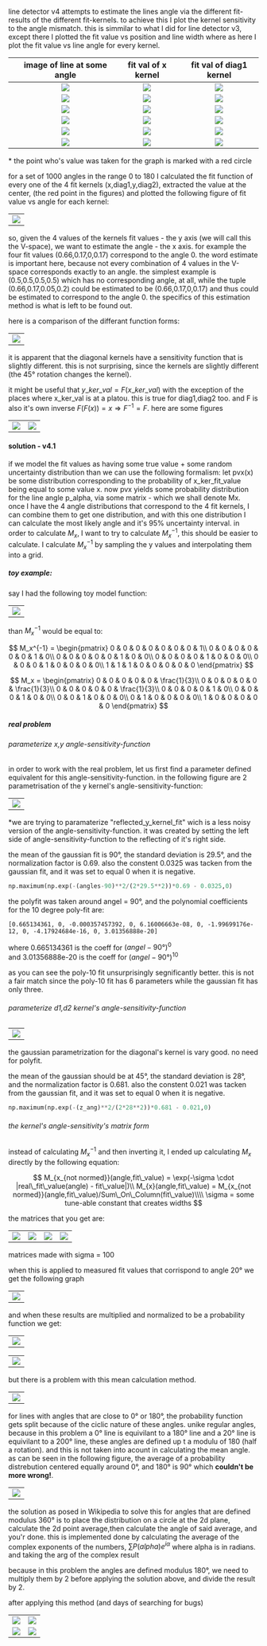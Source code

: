 line detector v4 attempts to estimate the lines angle via the different fit-results of the different fit-kernels. to achieve this I plot the kernel sensitivity to the angle mismatch. this is simmilar to what I did for line detector v3, except there I plotted the fit value vs position and line width where as here I plot the fit value vs line angle for every kernel.

||image of line at some angle|fit val of x kernel|fit val of diag1 kernel|
|:---|:---:|:---:|:---:|
||![](table_1/01.png)|![](table_1/02.png)|![](table_1/03.png)|
||![](table_1/04.png)|![](table_1/05.png)|![](table_1/06.png)|
||![](table_1/07.png)|![](table_1/08.png)|![](table_1/09.png)|
||![](table_1/10.png)|![](table_1/11.png)|![](table_1/12.png)|
||![](table_1/13.png)|![](table_1/14.png)|![](table_1/15.png)|
||![](table_1/16.png)|![](table_1/17.png)|![](table_1/18.png)|

\* the point who's value was taken for the graph is marked with a red circle

for a set of 1000 angles in the range 0 to 180 I calculated the fit function of every one of the 4 fit kernels (x,diag1,y,diag2), extracted the value at the center, (the red point in the figures) and plotted the following figure of fit value vs angle for each kernel:

||
|:--:|
|![](normalised%20fit%20value%20of%20different%20kernels%20at%20different%20line%20angles.png)|

so, given the 4 values of the kernels fit values - the y axis (we will call this the V-space), we want to estimate the angle - the x axis. for example the four fit values (0.66,0.17,0,0.17) correspond to the angle 0. the word estimate is important here, because not every combination of 4 values in the V-space corresponds exactly to an angle. the simplest example is (0.5,0.5,0.5,0.5) which has no corresponding angle, at all, while the tuple (0.66,0.17,0.05,0.2) could be estimated to be (0.66,0.17,0,0.17) and thus could be estimated to correspond to the angle 0. the specifics of this estimation method is what is left to be found out.

here is a comparison of the differant function forms:

||
|:--:|
|![](comparison%20of%20different%20kernel%20sensitivity%20function%20forms.png)|

it is apparent that the diagonal kernels have a sensitivity function that is slightly different. this is not surprising, since the kernels are slightly different (the 45° rotation changes the kernel).

it might be useful that $y\_ker\_val = F(x\_ker\_val)$ with the exception of the places where x_ker_val is at a platou. this is true for diag1,diag2 too. and F is also it's own inverse $F(F(x)) = x \Rightarrow F^{-1}=F$. here are some figures

|||
|---|---|
|![](F__x_k_val_vs_y_k_val.png)|![](G__x_k_val_vs_d1_k_val.png)|

#### solution - v4.1

if we model the fit values as having some true value + some random uncertainty distribution than we can use the following formalism:
let pvx(x) be some distribution corresponding to the probability of x_ker_fit_value being equal to some value x. now pvx yields some probability distribution for the line angle p_alpha, via some matrix - which we shall denote Mx. once I have the 4 angle distributions that correspond to the 4 fit kernels, I can combine them to get one distribution, and with this one distribution I can calculate the most likely angle and it's 95% uncertainty interval.
in order to calculate $M_x$, I want to try to calculate $M_x^{-1}$, this should be easier to calculate. I calculate $M_x^{-1}$ by sampling the y values and interpolating them into a grid.

##### toy example:  

say I had the following toy model function:

||
|:--:|
|![](toy_model_function.png)|

than $M_x^{-1}$ would be equal to:  

$$
M_x^{-1} =
\begin{pmatrix}
0 & 0 & 0 & 0 & 0 & 0 & 0 & 1\\
0 & 0 & 0 & 0 & 0 & 0 & 1 & 0\\
0 & 0 & 0 & 0 & 0 & 1 & 0 & 0\\
0 & 0 & 0 & 0 & 1 & 0 & 0 & 0\\
0 & 0 & 0 & 1 & 0 & 0 & 0 & 0\\
1 & 1 & 1 & 0 & 0 & 0 & 0 & 0
\end{pmatrix}
$$

$$
M_x =
\begin{pmatrix}
0 & 0 & 0 & 0 & 0 & \frac{1}{3}\\
0 & 0 & 0 & 0 & 0 & \frac{1}{3}\\
0 & 0 & 0 & 0 & 0 & \frac{1}{3}\\
0 & 0 & 0 & 0 & 1 & 0\\
0 & 0 & 0 & 1 & 0 & 0\\
0 & 0 & 1 & 0 & 0 & 0\\
0 & 1 & 0 & 0 & 0 & 0\\
1 & 0 & 0 & 0 & 0 & 0
\end{pmatrix}
$$

##### real problem

###### parameterize x,y angle-sensitivity-function

in order to work with the real problem, let us first find a parameter defined equivalent for this angle-sensitivity-function. in the following figure are 2 parametrisation of the y kernel's angle-sensitivity-function:

||
|:--:|
|![](parametrizations.png)|

\*we are trying to paramaterize "reflected_y_kernel_fit" wich is a less noisy version of the angle-sensitivity-function. it was created by setting the left side of angle-sensitivity-function to the reflecting of it's right side.
  
the mean of the gaussian fit is 90°, the standard deviation is 29.5°, and the normalization factor is 0.69. also the constent 0.0325 was tacken from the gaussian fit, and it was set to equal 0 when it is negative.

```python
np.maximum(np.exp(-(angles-90)**2/(2*29.5**2))*0.69 - 0.0325,0)
```

the polyfit was taken around angel = 90°, and the polynomial coefficients for the 10 degree poly-fit are:

```
[0.665134361, 0, -0.000357457392, 0, 6.16006663e-08, 0, -1.99699176e-12, 0, -4.17924684e-16, 0, 3.01356888e-20]
```

where 0.665134361 is the coeff for $(angel - 90°)^0$  
and 3.01356888e-20 is the coeff for $(angel - 90°)^{10}$

as you can see the poly-10 fit unsurprisingly segnificantly better. this is not a fair match since the poly-10 fit has 6 parameters while the gaussian fit has only three.

###### parameterize d1,d2 kernel's angle-sensitivity-function

||
|:--:|
|![](parametrizations%20of%20diag.png)|

the gaussian parametrization for the diagonal's kernel is vary good. no need for polyfit.

the mean of the gaussian should be at 45°, the standard deviation is 28°, and the normalization factor is 0.681. also the constent 0.021 was tacken from the gaussian fit, and it was set to equal 0 when it is negative.

```python
np.maximum(np.exp(-(z_ang)**2/(2*28**2))*0.681 - 0.021,0)
```

###### the kernel's angle-sensitivity's matrix form

instead of calculating $M_x^{-1}$ and then inverting it, I ended up calculating $M_x$ directly by the following equation:  

$$
M_{x_{not normed}}(angle,fit\_value) = \exp(-\sigma \cdot |real\_fit\_value(angle) - fit\_value|)\\
M_{x}(angle,fit\_value) = M_{x_{not normed}}(angle,fit\_value)/Sum\_On\_Column(fit\_value)\\\\
\sigma = some tune-able constant that creates widths
$$

the matrices that you get are:
  
|||||
|-|-|-|-|
|![](tabel_2/x_kernel_angle_sensitivity_matrix.png)|![](tabel_2/d1_kernel_angle_sensitivity_matrix.png)|![](tabel_2/y_kernel_angle_sensitivity_matrix.png)|![](tabel_2/d2_kernel_angle_sensitivity_matrix.png)|

matrices made with sigma = 100

when this is applied to measured fit values that corrispond to angle 20° we get the following graph

||
|:--:|
|![](angle%20probability%20of%20differant%20kernels.png)|

and when these results are multiplied and normalized to be a probability function we get:

||
|:--:|
|![](total%20angle%20probability%20Prediction.png)|

||
|:--:|
|![](total%20angle%20probability%20Prediction%20zoomed.png)|

but there is a problem with this mean calculation method.  

||
|:--:|
|![](angle%20probability%20of%20differant%20kernels%20for%20horrisontal%20line.png)|

for lines with angles that are close to 0° or 180°, the probability function gets split because of the ciclic nature of these angles. unike regular angles, because in this problem a 0° line is equivilant to a 180° line and a 20° line is equivilant to a 200° line, these angles are defined up t a modulu of 180 (half a rotation). and this is not taken into acount in calculating the mean angle. as can be seen in the following figure, the average of a probability distrebution centered equally around 0°, and 180° is 90° which **couldn't be more wrong!**.

||
|:--:|
|![](total%20angle%20probability%20Prediction%20for%20horisontal%20line.png)|

the solution as posed in Wikipedia to solve this for angles that are defined modulus 360° is to place the distribution on a circle at the 2d plane, calculate the 2d point average,then calculate the angle of said average, and you'r done. this is implemented done by calculating the average of the complex exponents of the numbers, $\sum{P(alpha)e^{i\alpha}}$ where alpha is in radians. and taking the arg of the complex result

because in this problem the angles are defined modulus 180°, we need to multiply them by 2 before applying the solution above, and divide the result by 2.

after applying this method (and days of searching for bugs)

|||
|:-:|:-:|
|![](angle_detect_on_real_problem_skip15.png)|![](angle_detect_on_real_problem_zoomed1_skip4.png)|
|![](angle_detect_on_real_problem_zoomed2_skip4.png)|![](angle_detect_on_real_problem_zoomed3_skip4.png)|
